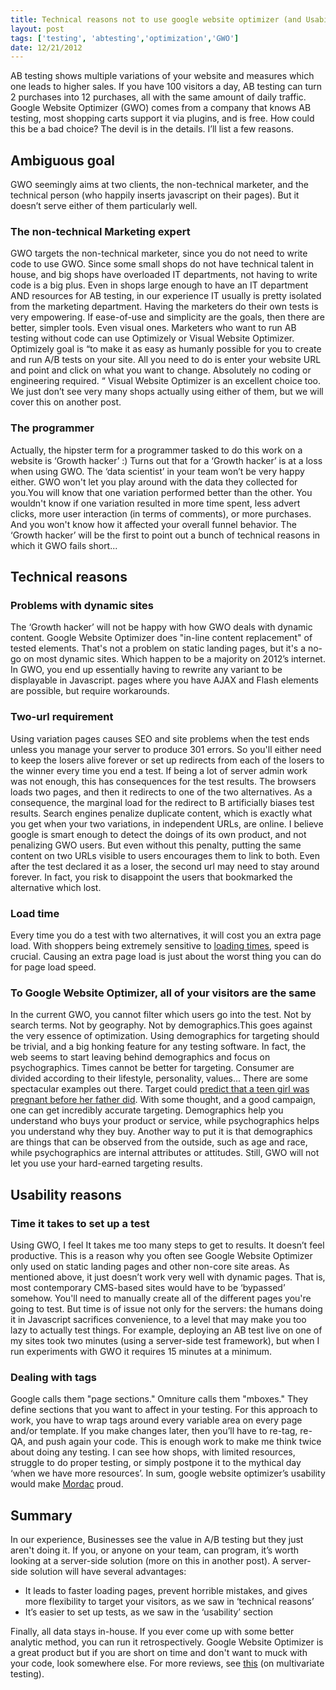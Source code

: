 ```yaml
---
title: Technical reasons not to use google website optimizer (and Usability reasons too)
layout: post
tags: ['testing', 'abtesting','optimization','GWO']
date: 12/21/2012
---
```


AB testing shows multiple variations of your website and measures which
one leads to higher sales. If you have 100 visitors a day, AB testing
can turn 2 purchases into 12 purchases, all with the same amount of
daily traffic. Google Website Optimizer (GWO) comes from a company that
knows AB testing, most shopping carts support it via plugins, and is
free. How could this be a bad choice? The devil is in the details. I’ll
list a few reasons.

Ambiguous goal
--------------

GWO seemingly aims at two clients, the non-technical marketer, and the
technical person (who happily inserts javascript on their pages). But it
doesn’t serve either of them particularly well.

### The non-technical Marketing expert

GWO targets the non-technical marketer, since you do not need to write
code to use GWO. Since some small shops do not have technical talent in
house, and big shops have overloaded IT departments, not having to write
code is a big plus. Even in shops large enough to have an IT department
AND resources for AB testing, in our experience IT usually is pretty
isolated from the marketing department. Having the marketers do their
own tests is very empowering. If ease-of-use and simplicity are the
goals, then there are better, simpler tools. Even visual ones. Marketers
who want to run AB testing without code can use Optimizely or Visual
Website Optimizer. Optimizely goal is “to make it as easy as humanly
possible for you to create and run A/B tests on your site. All you need
to do is enter your website URL and point and click on what you want to
change. Absolutely no coding or engineering required. “ Visual Website
Optimizer is an excellent choice too. We just don’t see very many shops
actually using either of them, but we will cover this on another post.

### The programmer

Actually, the hipster term for a programmer tasked to do this work on a
website is ‘Growth hacker’ :) Turns out that for a ‘Growth hacker’ is at
a loss when using GWO. The ‘data scientist’ in your team won’t be very
happy either. GWO won't let you play around with the data they collected
for you.You will know that one variation performed better than the
other. You wouldn't know if one variation resulted in more time spent,
less advert clicks, more user interaction (in terms of comments), or
more purchases. And you won't know how it affected your overall funnel
behavior. The ‘Growth hacker’ will be the first to point out a bunch of
technical reasons in which it GWO fails short...

Technical reasons
-----------------

### Problems with dynamic sites

The ‘Growth hacker’ will not be happy with how GWO deals with dynamic
content. Google Website Optimizer does "in-line content replacement" of
tested elements. That's not a problem on static landing pages, but it's
a no-go on most dynamic sites. Which happen to be a majority on 2012’s
internet. In GWO, you end up essentially having to rewrite any variant
to be displayable in Javascript. pages where you have AJAX and Flash
elements are possible, but require workarounds.

### Two-url requirement

Using variation pages causes SEO and site problems when the test ends
unless you manage your server to produce 301 errors. So you'll either
need to keep the losers alive forever or set up redirects from each of
the losers to the winner every time you end a test. If being a lot of
server admin work was not enough, this has consequences for the test
results. The browsers loads two pages, and then it redirects to one of
the two alternatives. As a consequence, the marginal load for the
redirect to B artificially biases test results. Search engines penalize
duplicate content, which is exactly what you get when your two
variations, in independent URLs, are online. I believe google is smart
enough to detect the doings of its own product, and not penalizing GWO
users. But even without this penalty, putting the same content on two
URLs visible to users encourages them to link to both. Even after the
test declared it as a loser, the second url may need to stay around
forever. In fact, you risk to disappoint the users that bookmarked the
alternative which lost.

### Load time

Every time you do a test with two alternatives, it will cost you an
extra page load. With shoppers being extremely sensitive to [loading
times](http://www.hindawi.com/journals/ahci/2009/121494/tab2/), speed is
crucial. Causing an extra page load is just about the worst thing you
can do for page load speed.

### To Google Website Optimizer, all of your visitors are the same

In the current GWO, you cannot filter which users go into the test. Not
by search terms. Not by geography. Not by demographics.This goes against
the very essence of optimization. Using demographics for targeting
should be trivial, and a big honking feature for any testing software.
In fact, the web seems to start leaving behind demographics and focus on
psychographics. Times cannot be better for targeting. Consumer are
divided according to their lifestyle, personality, values... There are
some spectacular examples out there. Target could [predict that a teen
girl was pregnant before her father
did](http://www.forbes.com/sites/kashmirhill/2012/02/16/how-target-figured-out-a-teen-girl-was-pregnant-before-her-father-did/).
With some thought, and a good campaign, one can get incredibly accurate
targeting. Demographics help you understand who buys your product or
service, while psychographics helps you understand why they buy. Another
way to put it is that demographics are things that can be observed from
the outside, such as age and race, while psychographics are internal
attributes or attitudes. Still, GWO will not let you use your
hard-earned targeting results.

Usability reasons
-----------------

### Time it takes to set up a test

Using GWO, I feel It takes me too many steps to get to results. It
doesn’t feel productive. This is a reason why you often see Google
Website Optimizer only used on static landing pages and other non-core
site areas. As mentioned above, it just doesn’t work very well with
dynamic pages. That is, most contemporary CMS-based sites would have to
be ‘bypassed’ somehow. You'll need to manually create all of the
different pages you're going to test. But time is of issue not only for
the servers: the humans doing it in Javascript sacrifices convenience,
to a level that may make you too lazy to actually test things. For
example, deploying an AB test live on one of my sites took two minutes
(using a server-side test framework), but when I run experiments with
GWO it requires 15 minutes at a minimum.

### Dealing with tags

Google calls them "page sections." Omniture calls them "mboxes." They
define sections that you want to affect in your testing. For this
approach to work, you have to wrap tags around every variable area on
every page and/or template. If you make changes later, then you’ll have
to re-tag, re-QA, and push again your code. This is enough work to make
me think twice about doing any testing. I can see how shops, with
limited resources, struggle to do proper testing, or simply postpone it
to the mythical day ‘when we have more resources’. In sum, google
website optimizer’s usability would make
[Mordac](http://dilbert.com/strips/comic/2007-11-16/) proud.

Summary
-------

In our experience, Businesses see the value in A/B testing but they just
aren't doing it. If you, or anyone on your team, can program, it’s worth
looking at a server-side solution (more on this in another post). A
server-side solution will have several advantages:

-   It leads to faster loading pages, prevent horrible mistakes, and
    gives more flexibility to target your visitors, as we saw in
    ‘technical reasons’
-   It’s easier to set up tests, as we saw in the ‘usability’ section

Finally, all data stays in-house. If you ever come up with some better
analytic method, you can run it retrospectively. Google Website
Optimizer is a great product but if you are short on time and don't want
to muck with your code, look somewhere else. For more reviews, see
[this](http://mroptimization.com/multivariate-testing-and-targeting-vendors/multivariate-testing-with-google-website-optimizer-the-final-word)
(on multivariate testing).